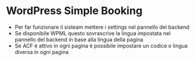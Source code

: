 # WordPress Simple Booking

- Per far funzionare il sisteam mettere i settings nel pannello del backend
- Se disponibile WPML questo sovrascrive la lingua impostata nel pannello del backend in base alla lingua della pagina
- Se ACF è attivo in ogni pagina è possibile impostare un codice o lingua diversa in ogni pagina
